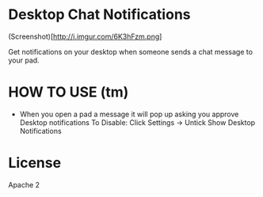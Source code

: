 # Desktop Chat Notifications
(Screenshot)[http://i.imgur.com/6K3hFzm.png]

Get notifications on your desktop when someone sends a chat message to your pad.  

# HOW TO USE (tm)
* When you open a pad a message it will pop up asking you approve Desktop notifications
To Disable: Click Settings -> Untick Show Desktop Notifications

# License
Apache 2
